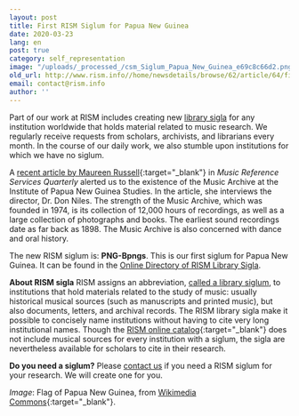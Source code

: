 ```yaml
---
layout: post
title: First RISM Siglum for Papua New Guinea
date: 2020-03-23
lang: en
post: true
category: self_representation
image: "/uploads/_processed_/csm_Siglum_Papua_New_Guinea_e69c8c66d2.png"
old_url: http://www.rism.info//home/newsdetails/browse/62/article/64/first-rism-siglum-for-papua-new-guinea.html
email: contact@rism.info
author: ''
---
```



Part of our work at RISM includes creating new [library sigla](/sigla.html) for any institution worldwide that holds material related to music research. We regularly receive requests from scholars, archivists, and librarians every month. In the course of our daily work, we also stumble upon institutions for which we have no siglum.

A [recent article by Maureen Russell](https://www.tandfonline.com/toc/wmus20/22/4?nav=tocList){:target="_blank"} in _Music Reference Services Quarterly_ alerted us to the existence of the Music Archive at the Institute of Papua New Guinea Studies. In the article, she interviews the director, Dr. Don Niles. The strength of the Music Archive, which was founded in 1974, is its collection of 12,000 hours of recordings, as well as a large collection of photographs and books. The earliest sound recordings date as far back as 1898. The Music Archive is also concerned with dance and oral history.

The new RISM siglum is: **PNG-Bpngs**. This is our first siglum for Papua New Guinea. It can be found in the [Online Directory of RISM Library Sigla](/sigla.html).


**About RISM sigla**
RISM assigns an abbreviation, [called a library siglum](/sigla/about-sigla.html), to institutions that hold materials related to the study of music: usually historical musical sources (such as manuscripts and printed music), but also documents, letters, and archival records. The RISM library sigla make it possible to concisely name institutions without having to cite very long institutional names. Though the [RISM online catalog](https://opac.rism.info/){:target="_blank"} does not include musical sources for every institution with a siglum, the sigla are nevertheless available for scholars to cite in their research.


**Do you need a siglum?**
Please [contact us](mailto:contact@rism.info "Opens window for sending email") if you need a RISM siglum for your research. We will create one for you.



_Image_: Flag of Papua New Guinea, from [Wikimedia Commons](https://commons.wikimedia.org/wiki/File:Flag_of_Papua_New_Guinea.svg){:target="_blank"}.



<script type="text/javascript">var switchTo5x=true;</script><script type="text/javascript" src="http://w.sharethis.com/button/buttons.js"></script><script type="text/javascript">stLight.options({publisher: "9b601438-1ce1-49d8-bfd7-9cff5df54c17", doNotHash: false, doNotCopy: false, hashAddressBar: false});</script>


